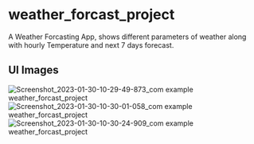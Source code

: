# weather_forcast_project

A Weather Forcasting App, shows different parameters of weather along with hourly Temperature and next 7 days forecast.

## UI Images


![Screenshot_2023-01-30-10-29-49-873_com example weather_forcast_project](https://user-images.githubusercontent.com/79310659/215391536-64f51cf0-0f26-4f99-b1df-b452feb62b0e.jpg)
![Screenshot_2023-01-30-10-30-01-058_com example weather_forcast_project](https://user-images.githubusercontent.com/79310659/215391566-5250a892-5105-4a8f-b094-9c2cdde5bdf2.jpg)
![Screenshot_2023-01-30-10-30-24-909_com example weather_forcast_project](https://user-images.githubusercontent.com/79310659/215391572-24a29c82-17e3-4e52-b3e4-333b69e8c639.jpg)

